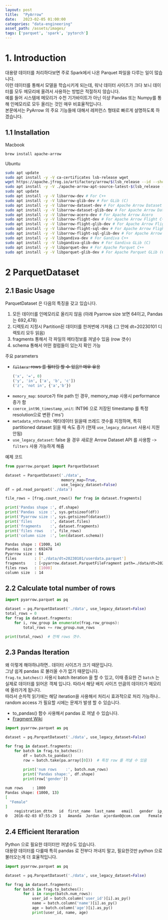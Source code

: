 ```yaml
---
layout: post
title:  "PyArrow"
date:   2023-02-05 01:00:00
categories: "data-engineering"
asset_path: /assets/images/
tags: ['parquet', 'spark', 'pytorch']
---
```



# 1. Introduction

대용량 데이터를 처리하다보면 주로 Spark에서 나온 Parquet 파일을 다루는 일이 많습니다.<br> 
이런 데이터를 통해서 모델을 학습시키게 되는데, 워낙 데이터 사이즈가 크다 보니 데이터를 모두 메모리에 올려서 사용하는 방법은 적절하지 않습니다. <br> 
예를 들어 시스템에 메모리가 수천 기가바이트가 아닌 이상 Pandas 또는 Numpy를 통해 인메모리로 모두 올리는 것인 매우 비효율적입니다.<br>
본문에서는 PyArrow 의 주요 기능들에 대해서 레퍼런스 형태로 빠르게 설명하도록 하겠습니다. 

## 1.1 Installation

Macbook 

```bash
brew install apache-arrow
```

Ubuntu
```bash
sudo apt update
sudo apt install -y -V ca-certificates lsb-release wget
wget https://apache.jfrog.io/artifactory/arrow/$(lsb_release --id --short | tr 'A-Z' 'a-z')/apache-arrow-apt-source-latest-$(lsb_release --codename --short).deb
sudo apt install -y -V ./apache-arrow-apt-source-latest-$(lsb_release --codename --short).deb
sudo apt update
sudo apt install -y -V libarrow-dev # For C++
sudo apt install -y -V libarrow-glib-dev # For GLib (C)
sudo apt install -y -V libarrow-dataset-dev # For Apache Arrow Dataset C++
sudo apt install -y -V libarrow-dataset-glib-dev # For Apache Arrow Dataset GLib (C)
sudo apt install -y -V libarrow-acero-dev # For Apache Arrow Acero
sudo apt install -y -V libarrow-flight-dev # For Apache Arrow Flight C++
sudo apt install -y -V libarrow-flight-glib-dev # For Apache Arrow Flight GLib (C)
sudo apt install -y -V libarrow-flight-sql-dev # For Apache Arrow Flight SQL C++
sudo apt install -y -V libarrow-flight-sql-glib-dev # For Apache Arrow Flight SQL GLib (C)
sudo apt install -y -V libgandiva-dev # For Gandiva C++
sudo apt install -y -V libgandiva-glib-dev # For Gandiva GLib (C)
sudo apt install -y -V libparquet-dev # For Apache Parquet C++
sudo apt install -y -V libparquet-glib-dev # For Apache Parquet GLib (C)
```



# 2 ParquetDataset

## 2.1 Basic Usage

ParquetDataset 은 다음의 특징을 갖고 있습니다. 

1. 모든 데이터를 인메모리로 올리지 않음 (아래 Pyarrow size 보면 64이고, Pandas는 692,478)
2. 디렉토리 지정시 Partition된 데이터를 한꺼번에 가져옴 (그 안에 dt=20230101 디렉토리 모두 읽음)
3. fragments 통해서 각 파일의 메타정보를 꺼낼수 있음 (row 갯수)
4. schema 통해서 어떤 컬럼들이 있는지 확인 가능

주요 parameters
 - ~~`filters`: rows 를 필터링 할 수 있음!! 매우 유용~~<br>
   ```python
   ('x', '=', 0)
   ('y', 'in', ['a', 'b', 'c'])
   ('z', 'not in', {'a','b'})
   ```
 - `memory_map`: source가 file path 인 경우, memory_map 사용시 performance 증가 함
 - `coerce_int96_timestamp_unit`: INT96 으로 저장된 timestamp 를 특정 resolution으로 변환 ('ms')
 - `metadata_nthreads`: 메타데이터 읽을때 쓰레드 갯수를 지정하며, 특히 partitioned dataset 읽을 때 속도 증가 (현재 `use_legacy_dataset` 사용시 지원 안됨)
 - `use_legacy_dataset`: false 을 경우 새로운 Arrow Dataset API 를 사용함 -> `filters` 사용 가능하게 해줌
 

예제 코드

```python
from pyarrow.parquet import ParquetDataset

dataset = ParquetDataset('./data',
                         memory_map=True,                         
                         use_legacy_dataset=False)
df = pd.read_parquet('./data')

file_rows = [frag.count_rows() for frag in dataset.fragments]

print('Pandas shape :', df.shape)
print('Pandas  size :', sys.getsizeof(df))
print('Pyarrow size :', sys.getsizeof(dataset))
print('files        :', dataset.files)
print('fragments    :', dataset.fragments)
print('files rows   :', file_rows)
print('column size  :', len(dataset.schema))
```

```bash
Pandas shape : (1000, 14)
Pandas  size : 692478
Pyarrow size : 64
files        : ['./data/dt=20230101/userdata.parquet']
fragments    : [<pyarrow.dataset.ParquetFileFragment path=./data/dt=20230101/userdata.parquet partition=[dt=20230101]>]
files rows   : [1000]
column size  : 14
```



## 2.2 Calculate total number of rows

```python
import pyarrow.parquet as pq

dataset = pq.ParquetDataset('./data', use_legacy_dataset=False)
total_rows = 0
for frag in dataset.fragments:
    for i, row_group in enumerate(frag.row_groups):
        total_rows += row_group.num_rows

print(total_rows)  # 전체 rows 갯수.
```

## 2.3 Pandas Iteration

왜 이렇게 해야하냐하면.. 데이터 사이즈가 크기 때문입니다. <br> 
그냥 쉽게  pandas 로 불러올 수가 없기 때문입니다.<br>
`frag.to_batches()` 사용시 batch iteration 을 할 수 있고, 
이때 중요한 건 `batch` 는 실제로 데이터를 읽어온 객체 입니다. 따라서 해당 배치 사이즈 만큼의 데이터가 메모리에 올라가게 됩니다.<br>
따라서 순차적 읽기에는 해당 iteration을 사용해서 처리시 효과적으로 처리 가능하나.. random access 가 필요할 시에는 문제가 발생 할 수 있습니다.

 - to_pandas() 함수 사용해서 pandas 로 꺼낼 수 있습니다. 
 - [Fragment Wiki](https://arrow.apache.org/docs/python/generated/pyarrow.dataset.Fragment.html)

```python
import pyarrow.parquet as pq

dataset = pq.ParquetDataset('./data', use_legacy_dataset=False)

for frag in dataset.fragments:
    for batch in frag.to_batches():
        df = batch.to_pandas()
        row = batch.take(pa.array([0]))  # 특정 row 를 꺼낼 수 있음
        
        print('num rows    :', batch.num_rows)
        print('Pandas shape:', df.shape)
        print(row['gender'])
```

```bash
num rows    : 1000
Pandas shape: (1000, 13)
[
  "Female"
]
	registration_dttm	id	first_name	last_name	email	gender	ip_address	cc	country	birthdate	salary	title	comments
0	2016-02-03 07:55:29	1	Amanda	Jordan	ajordan0@com.com	Female	1.197.201.2	6759521864920116	Indonesia	3/8/1971	49756.53	Internal Auditor	1E+02
```


## 2.4 Efficient Iteraration
Python 으로 필요한 데이터만 꺼낼수도 있습니다.<br>
대용량 데이터를 다룰때 특히 pandas 로 전부다 꺼내지 말고, 필요한것만 python 으로 불러오는게 더 효율적입니다. 

```python
import pyarrow.parquet as pq

dataset = pq.ParquetDataset('./data', use_legacy_dataset=False)

for frag in dataset.fragments:
    for batch in frag.to_batches():
        for i in range(batch.num_rows):
            user_id = batch.column('user_id')[i].as_py()
            name = batch.column('name')[i].as_py()
            age = batch.column('age')[i].as_py()
            print(user_id, name, age)
```